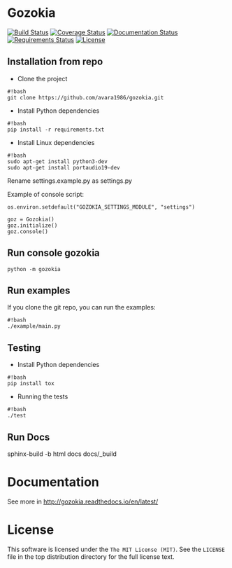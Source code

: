 
Gozokia
=======

[![Build Status](https://travis-ci.org/avara1986/gozokia.svg)](https://travis-ci.org/avara1986/gozokia)
[![Coverage Status](https://coveralls.io/repos/avara1986/gozokia/badge.svg?branch=master&service=github)](https://coveralls.io/github/avara1986/gozokia?branch=master)
[![Documentation Status](https://readthedocs.org/projects/gozokia/badge/?version=latest)](http://gozokia.readthedocs.io/en/latest/?badge=latest)
[![Requirements Status](https://requires.io/github/avara1986/gozokia/requirements.svg?branch=master)](https://requires.io/github/avara1986/gozokia/requirements/?branch=master)
[![License](http://img.shields.io/:license-mit-blue.svg)](http://doge.mit-license.org)

Installation from repo
----------------------
* Clone the project
```
#!bash
git clone https://github.com/avara1986/gozokia.git
```
* Install Python dependencies
```
#!bash
pip install -r requirements.txt
```
* Install Linux dependencies
```
#!bash
sudo apt-get install python3-dev
sudo apt-get install portaudio19-dev
```

Rename settings.example.py as settings.py

Example of console script:
```
os.environ.setdefault("GOZOKIA_SETTINGS_MODULE", "settings")

goz = Gozokia()
goz.initialize()
goz.console()
```

Run console gozokia
-------------------
```
python -m gozokia
```


Run examples
------------
If you clone the git repo, you can run the examples:

```
#!bash
./example/main.py
```


Testing
-------
* Install Python dependencies
```
#!bash
pip install tox
```
* Running the tests
```
#!bash
./test
```

Run Docs
-------

sphinx-build -b html docs docs/_build

Documentation
=============

See more in http://gozokia.readthedocs.io/en/latest/

License
=======

This software is licensed under the `The MIT License (MIT)`. See the ``LICENSE``
file in the top distribution directory for the full license text.